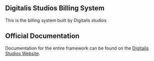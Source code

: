 ## Digitalis Studios Billing System

This is the billing system built by Digitalis studios 

## Official Documentation

Documentation for the entire framework can be found on the [Digitalis Studios Website](http://digitalisstudios.com/).


